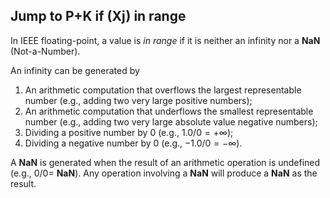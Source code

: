 ## Jump to P+K if (Xj) in range

In IEEE floating-point, a value is *in range* if it is neither an infinity nor a **NaN** (Not-a-Number).

An infinity can be generated by
1. An arithmetic computation that overflows the largest representable number (e.g., adding two very large positive numbers);
2. An arithmetic computation that underflows the smallest representable number (e.g., adding two very large absolute value negative numbers);
3. Dividing a positive number by 0 (e.g., $`1.0/0 = +\infty`$);
4. Dividing a negative number by 0 (e.g., $`-1.0/0 = -\infty`$).

A **NaN** is generated when the result of an arithmetic operation is undefined (e.g., $` 0/0 =`$ **NaN**).
Any operation involving a **NaN** will produce a **NaN** as the result.
